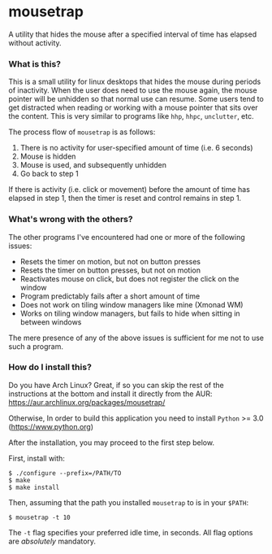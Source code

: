 # mousetrap

A utility that hides the mouse after a specified interval of time has elapsed
without activity.

### What is this?

This is a small utility for linux desktops that hides the mouse during periods of inactivity. When the user does need to use the mouse again, the mouse pointer will be unhidden so that normal use can resume. Some users tend to get distracted when reading or working with a mouse pointer that sits over the content. This is very similar to programs like `hhp`, `hhpc`, `unclutter`, etc.

The process flow of `mousetrap` is as follows:

1. There is no activity for user-specified amount of time (i.e. 6 seconds)
2. Mouse is hidden
3. Mouse is used, and subsequently unhidden
4. Go back to step 1

If there is activity (i.e. click or movement) before the amount of time has elapsed in step 1, then the timer is reset and control remains in step 1.

### What's wrong with the others?

The other programs I've encountered had one or more of the following issues:

* Resets the timer on motion, but not on button presses
* Resets the timer on button presses, but not on motion
* Reactivates mouse on click, but does not register the click on the window
* Program predictably fails after a short amount of time
* Does not work on tiling window managers like mine (Xmonad WM)
* Works on tiling window managers, but fails to hide when sitting in between windows

The mere presence of any of the above issues is sufficient for me not to use such a program.

### How do I install this?

Do you have Arch Linux? Great, if so you can skip the rest of the instructions at the bottom and install it directly from the AUR: https://aur.archlinux.org/packages/mousetrap/

Otherwise, In order to build this application you need to install `Python` >= 3.0 (https://www.python.org)

After the installation, you may proceed to the first step below.

First, install with:
```
$ ./configure --prefix=/PATH/TO
$ make
$ make install
```

Then, assuming that the path you installed `mousetrap` to is in your `$PATH`:
```
$ mousetrap -t 10
```

The `-t` flag specifies your preferred idle time, in seconds. All flag options are _absolutely_ mandatory.

